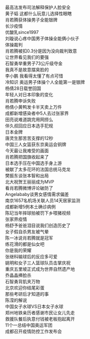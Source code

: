 最高法发布司法解释保护人脸安全  
黄子韬 这都什么玩意儿选择性眼瞎  
肖若腾获体操男子全能银牌  
长沙疫情  
优酸乳since1997  
刘璇说心疼中国男子体操全能俩小伙子  
体操裁判  
肖若腾被扣0.3分是因为没向裁判致意  
让世界看见我们的要强  
石智勇举重男子73公斤级夺金  
我真不是故意摆臭脸的  
李小鹏 我看得太懂了有点可惜  
冷知识 奥运男子体操个人全能第一是银牌  
杨倩28日载誉回国  
年轻人对日本印象的变化  
肖若腾申诉失败  
杨倩小黄鸭发卡半天卖上万件  
成都新增感染者中5人去过张家界  
田亮说难道跳完用网捞么  
伴久叔回应日本选手犯规  
日本金牌  
唐灵生那苦苦支撑的12秒  
中国三人女篮获东京奥运会铜牌  
今天最让我难受的画面  
肖若腾把国旗收起来了  
日本选手压在中国选手身上游  
被献了太多花环的法国总统马克龙  
樊振东谈张本智和出局  
北大祝贺王丽丽成为MVP  
看肖若腾微博评论破防了  
Angelababy谈男女感情需求偏差  
南京1657名机场关联人员14天居家监测  
成都新增5例本土确诊病例  
陈玘当年摔球拍被罚下乡喂猪视频  
张家界疫情  
杨舒予爸爸泪目说我们创造历史了  
女子假自杀男友被气晕  
陈一冰说肖若腾就是冠军  
练花滑的都是仙女吧  
你是我的荣耀  
张继科输球后的反应多可爱  
姚明和女子三人篮球队员击掌庆祝  
重庆五里坡正式成为世界自然遗产地  
乔晶晶捧脸杀  
石智勇背肌夹万物  
北京欢迎你结尾彩蛋  
那些考研后才知道的事  
陈滢的解说  
中国女子水球VS日本女子水球  
郑州地铁亲历者感谢市民让女儿先走  
救援队餐后执意付钱被老板抱起离开  
11个一总结中国奥运军团  
成都召开疫情防控工作发布会  
